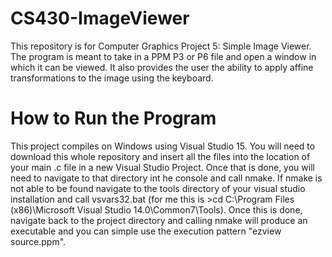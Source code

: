 # CS430-ImageViewer

This repository is for Computer Graphics Project 5: Simple Image Viewer. The program is meant to take in a PPM P3 or P6 file and open a window in which it can be viewed. It also provides the user the ability to apply affine transformations to the image using the keyboard.

# How to Run the Program

This project compiles on Windows using Visual Studio 15. You will need to download this whole repository and insert all the files into the location of your main .c file in a new Visual Studio Project. Once that is done, you will need to navigate to that directory int he console and call nmake. If nmake is not able to be found navigate to the tools directory of your visual studio installation and call vsvars32.bat (for me this is >cd C:\Program Files (x86)\Microsoft Visual Studio 14.0\Common7\Tools). Once this is done, navigate back to the project directory and calling nmake will produce an executable and you can simple use the execution pattern "ezview source.ppm".
